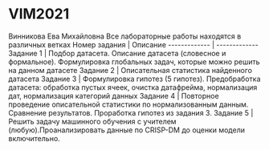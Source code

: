 # VIM2021
Винникова Ева Михайловна
Все лабораторные работы находятся в различных ветках
Номер задания  | Описание
------------- | -------------
Задание 1  | Подбор датасета. Описание датасета (словесное и формальное). Формулировка глобальных задач, которые можно решить на данном датасете
Задание 2 | Описательная статистика найденного датасета 
Задание 3  | Формулировка гипотез (5 гипотез). Предобработка датасета: обработка пустых ячеек, очистка датафрейма, нормализация дат, нормализация категорий данных
Задание 4  | Повторное проведение описательной статистики по нормализованным данным. Сравнение результатов. Проработка гипотез из задания 3.
Задание 5  |  Решить задачу машинного обучения с учителем (любую).Проанализировать данные по CRISP-DM до оценки модели включительно.


